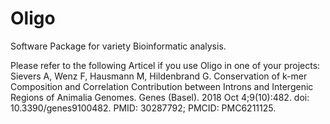 # Oligo
Software Package for variety Bioinformatic analysis.

Please refer to the following Articel if you use Oligo in one of your projects:
Sievers A, Wenz F, Hausmann M, Hildenbrand G. Conservation of k-mer Composition and Correlation Contribution between Introns and Intergenic Regions of Animalia Genomes. Genes (Basel). 2018 Oct 4;9(10):482. doi: 10.3390/genes9100482. PMID: 30287792; PMCID: PMC6211125.
